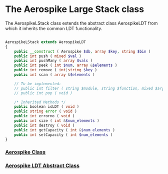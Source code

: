 
# The Aerospike Large Stack class

The AerospikeLStack class extends the abstract class AerospikeLDT from which it
inherits the common LDT functionality.

```php

AerospikeLStack extends AerospikeLDT
{
    public __construct ( Aerospike $db, array $key, string $bin )
    public int push ( mixed $val )
    public int pushMany ( array $vals )
    public int peek ( int $num, array &$elements )
    public int remove ( int|string $key )
    public int scan ( array &$elements )

    // To be implemented:
    // public int filter ( string $module, string $function, mixed $args, array &$elements )
    // public int pop ( void )

    /* Inherited Methods */
    public boolean isLDT ( void )
    public string error ( void )
    public int errorno ( void )
    public int size ( int &$num_elements )
    public int destroy ( void )
    public int getCapacity ( int &$num_elements )
    public int setCapacity ( int $num_elements )
}
```

### [Aerospike Class](aerospike.md)
### [Aerospike LDT Abstract Class](aerospike_ldt.md)

